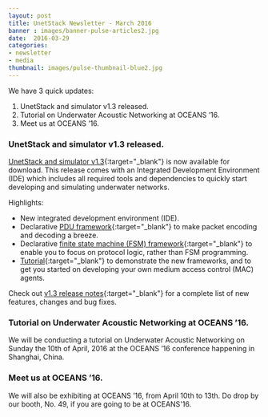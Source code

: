 ```yaml
---
layout: post
title: UnetStack Newsletter - March 2016
banner : images/banner-pulse-articles2.jpg
date:  2016-03-29
categories:
- newsletter
- media
thumbnail: images/pulse-thumbnail-blue2.jpg
---
```


We have 3 quick updates: 

1. UnetStack and simulator v1.3 released.
2. Tutorial on Underwater Acoustic Networking at OCEANS ’16.
3. Meet us at OCEANS ’16.

### UnetStack and simulator v1.3 released.

[UnetStack and simulator v1.3](https://unetstack.net/){:target="_blank"} is now available for download. This release comes with an Integrated Development Environment (IDE) which includes all required tools and dependencies to quickly start developing and simulating underwater networks.

Highlights:

- New integrated development environment (IDE).
- Declarative [PDU framework](https://unetstack.net/handbook/unet-handbook_implementing_network_protocols.html#_simple_mac_with_handshake){:target="_blank"} to make packet encoding and decoding a breeze.
- Declarative [finite state machine (FSM) framework](https://unetstack.net/handbook/unet-handbook_implementing_network_protocols.html#_simple_mac_with_handshake){:target="_blank"} to enable you to focus on protocol logic, rather than FSM programming.
- [Tutorial](https://unetstack.net/handbook/unet-handbook_medium_access_control.html){:target="_blank"} to demonstrate the new frameworks, and to get you started on developing your own medium access control (MAC) agents.

Check out [v1.3 release notes](https://www.unetstack.net/relnotes-v1.3.html){:target="_blank"} for a complete list of new features, changes and bug fixes.

### Tutorial on Underwater Acoustic Networking at OCEANS ’16.

We will be conducting a tutorial on Underwater Acoustic Networking on Sunday the 10th of April, 2016 at the OCEANS ’16 conference happening in Shanghai, China.

### Meet us at OCEANS ’16.

We will also be exhibiting at OCEANS ’16, from April 10th to 13th. Do drop by our booth, No. 49, if you are going to be at OCEANS'16.

